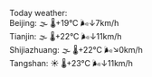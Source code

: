Today weather:  
Beijing: 🌫  🌡️+19°C 🌬️↓7km/h  
Tianjin: 🌫  🌡️+22°C 🌬️↓11km/h  
Shijiazhuang: 🌫  🌡️+22°C 🌬️↘0km/h  
Tangshan: ☀️ 🌡️+23°C 🌬️↓11km/h  

